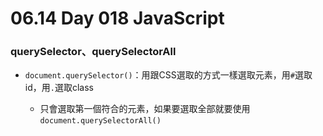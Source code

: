 # 06\.14 Day 018 JavaScript

### querySelector、querySelectorAll

- `document.querySelector()`：用跟CSS選取的方式一樣選取元素，用`#`選取id，用`.`選取class

   - 只會選取第一個符合的元素，如果要選取全部就要使用`document.querySelectorAll()`

